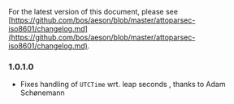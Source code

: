 For the latest version of this document, please see [https://github.com/bos/aeson/blob/master/attoparsec-iso8601/changelog.md](https://github.com/bos/aeson/blob/master/attoparsec-iso8601/changelog.md).

### 1.0.1.0

* Fixes handling of `UTCTime` wrt. leap seconds , thanks to Adam Schønemann
